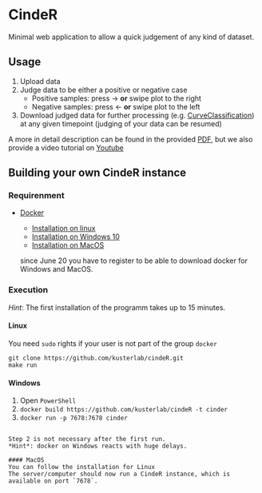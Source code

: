 # CindeR

Minimal web application to allow a quick judgement of any kind of dataset. 

## Usage
1. Upload data
2. Judge data to be either a positive or negative case
    - Positive samples: press → **or** swipe plot to the right
    - Negative samples: press ← **or** swipe plot to the left
3. Download judged data for further processing (e.g. [CurveClassification](https://github.com/kusterlab/curveClassification_shiny)) at any given timepoint (judging of your data can be resumed)

A more in detail description can be found in the provided [PDF](https://github.com/kusterlab/cindeR/raw/master/manual/cindeR_manual.pdf), but we also provide a video tutorial on [Youtube](https://youtu.be/xwYTkmQfzxY)

## Building your own CindeR instance

### Requirenment
- [Docker](https://www.docker.com/)
  - [Installation on linux](https://docs.docker.com/install/linux/docker-ce/ubuntu/)
  - [Installation on Windows 10](https://www.docker.com/get-started) 
  - [Installation on MacOS](https://www.docker.com/get-started)

  since June 20 you have to register to be able to download docker for Windows and MacOS.
  

### Execution
*Hint*: The first installation of the programm takes up to 15 minutes.
#### Linux

You need `sudo` rights if your user is not part of the group `docker` 
```
git clone https://github.com/kusterlab/cindeR.git
make run
```

#### Windows
1. Open `PowerShell`
2. `docker build https://github.com/kusterlab/cindeR -t cinder`
3. `docker run -p 7678:7678 cinder`
```

Step 2 is not necessary after the first run.
*Hint*: docker on Windows reacts with huge delays.

#### MacOS
You can follow the installation for Linux
The server/computer should now run a CindeR instance, which is available on port `7678`.
